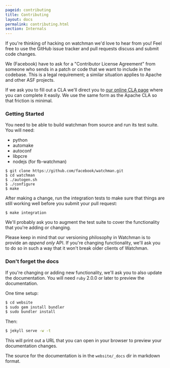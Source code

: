 ```yaml
---
pageid: contributing
title: Contributing
layout: docs
permalink: contributing.html
section: Internals
---
```


If you're thinking of hacking on watchman we'd love to hear from you!
Feel free to use the GitHub issue tracker and pull requests discuss and
submit code changes.

We (Facebook) have to ask for a "Contributor License Agreement" from someone
who sends in a patch or code that we want to include in the codebase.  This is
a legal requirement; a similar situation applies to Apache and other ASF
projects.

If we ask you to fill out a CLA we'll direct you to [our online CLA
page](https://code.facebook.com/cla) where you can complete it
easily.  We use the same form as the Apache CLA so that friction is minimal.

### Getting Started

You need to be able to build watchman from source and run its test suite.
You will need:

* python
* automake
* autoconf
* libpcre
* nodejs (for fb-watchman)

```
$ git clone https://github.com/facebook/watchman.git
$ cd watchman
$ ./autogen.sh
$ ./configure
$ make
```

After making a change, run the integration tests to make sure that things
are still working well before you submit your pull request:

```
$ make integration
```

We'll probably ask you to augment the test suite to cover the functionality
that you're adding or changing.

Please keep in mind that our versioning philosophy in Watchman is to provide
an *append only* API.  If you're changing functionality, we'll ask you to do
so in such a way that it won't break older clients of Watchman.

### Don't forget the docs

If you're changing or adding new functionality, we'll ask you to also update
the documentation.   You will need `ruby` 2.0.0 or later to preview the
documentation.

One time setup:

```bash
$ cd website
$ sudo gem install bundler
$ sudo bundler install
```

Then:

```bash
$ jekyll serve -w -t
```

This will print out a URL that you can open in your browser to preview your
documentation changes.

The source for the documentation is in the `website/_docs` dir in markdown
format.
